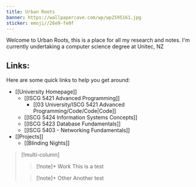 ```yaml
---
title: Urban Roots
banner: https://wallpapercave.com/wp/wp2595161.jpg
sticker: emoji//26e9-fe0f
---
```

Welcome to Urban Roots, this is a place for all my research and notes. I'm currently undertaking a computer science degree at Unitec, NZ

## Links:
Here are some quick links to help you get around:
- [[University Homepage]]
	- [[ISCG 5421 Advanced Programming]]
		- [[03 University/ISCG 5421 Advanced Programming/Code/Code|Code]]
	- [[ISCG 5424 Information Systems Concepts]]
	- [[ISCG 5423 Database Fundamentals]]
	- [[ISCG 5403 - Networking Fundamentals]]
- [[Projects]]
	- [[Blinding Nights]]

> [!multi-column]
> 
> > [!note]+ Work
> > This is a test
> 
> > [!note]+ Other
> > Another test


